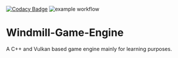[![Codacy Badge](https://app.codacy.com/project/badge/Grade/7202b229775b482db7950df6e988a648)](https://www.codacy.com/gh/racz16/Windmill-Game-Engine/dashboard?utm_source=github.com&amp;utm_medium=referral&amp;utm_content=racz16/Windmill-Game-Engine&amp;utm_campaign=Badge_Grade)
![example workflow](https://github.com/racz16/Windmill-Game-Engine/actions/workflows/build.yml/badge.svg?branch=main)

# Windmill-Game-Engine
A C++ and Vulkan based game engine mainly for learning purposes.
